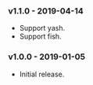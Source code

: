 ### v1.1.0 - 2019-04-14

- Support yash.
- Support fish.

### v1.0.0 - 2019-01-05

- Initial release.

